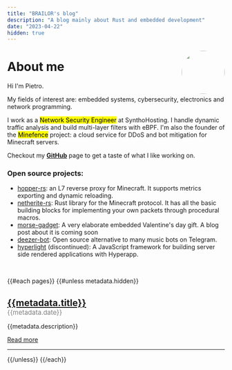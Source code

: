 ```yaml
---
title: "BRAILOR's blog"
description: "A blog mainly about Rust and embedded development"
date: "2023-04-22"
hidden: true
---
```


<img 
    src="https://avatars.githubusercontent.com/u/17928339?v=4" 
    style="border-radius: 100%; width: 100px; margin: 5px 0px 0px 0px; border: 1px solid var(--accent-color);" 
    align="right"
/>
<h1>About me</h1>

Hi I'm Pietro. 

My fields of interest are: embedded systems, cybersecurity, electronics and network programming. 

I work as a <mark>Network Security Engineer</mark> at SynthoHosting. I handle dynamic traffic analysis and build multi-layer filters with eBPF. I'm also the founder of the <mark>Minefence</mark> project: a cloud service for DDoS and bot mitigation for Minecraft servers.

Checkout my **[GitHub](https://github.com/BRA1L0R)** page to get a taste of what I like working on.

### Open source projects:
- [hopper-rs](https://github.com/BRA1L0R/hopper-rs): an L7 reverse proxy for Minecraft. It supports metrics exporting and dynamic reloading.
- [netherite-rs](https://github.com/BRA1L0R/netherite-rs): Rust library for the Minecraft protocol. It has all the basic building blocks for implementing your own packets through procedural macros.
- [morse-gadget](https://github.com/BRA1L0R/morse-gadget): A very elaborate embedded Valentine's day gift. A blog post about it is coming soon
- [deezer-bot](https://github.com/Stockpesce/deezer-bot): Open source alternative to many music bots on Telegram. 
- [hyperlight](https://github.com/hyperlightjs/hyperlight) (discontinued): A JavaScript framework for building server side rendered applications with Hyperapp.


<br>

{{#each pages}}
{{#unless metadata.hidden}}
<h2 style="margin-bottom: 0px;"><a href="{{figurative_path}}">{{metadata.title}}</a></h2>
<span style="font-size: 15px; color: grey;">{{metadata.date}}</span>

{{metadata.description}}

[Read more]({{figurative_path}})

---

{{/unless}}
{{/each}}